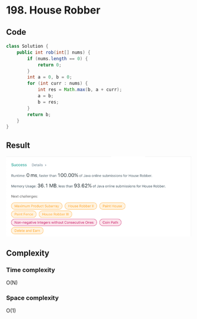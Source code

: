# 198. House Robber
## Code
```java
class Solution {
    public int rob(int[] nums) {
        if (nums.length == 0) {
            return 0;
        }
        int a = 0, b = 0;
        for (int curr : nums) {
            int res = Math.max(b, a + curr);
            a = b;
            b = res;
        }
        return b;
    }
}
```
## Result
![img.png](img.png)

## Complexity
### Time complexity
O(N)
### Space complexity
O(1)